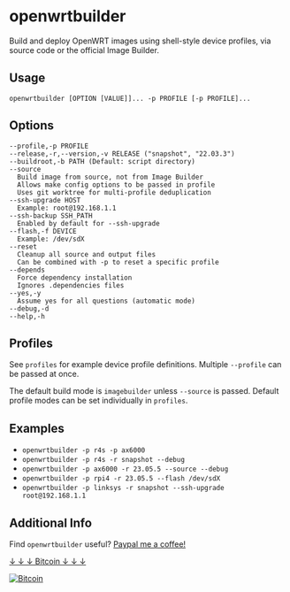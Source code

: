 # openwrtbuilder

Build and deploy OpenWRT images using shell-style device profiles, via source code or the official Image Builder.

## Usage

`openwrtbuilder [OPTION [VALUE]]... -p PROFILE [-p PROFILE]...`

## Options

```(text)
--profile,-p PROFILE
--release,-r,--version,-v RELEASE ("snapshot", "22.03.3")
--buildroot,-b PATH (Default: script directory)
--source
  Build image from source, not from Image Builder
  Allows make config options to be passed in profile
  Uses git worktree for multi-profile deduplication
--ssh-upgrade HOST
  Example: root@192.168.1.1
--ssh-backup SSH_PATH
  Enabled by default for --ssh-upgrade
--flash,-f DEVICE
  Example: /dev/sdX
--reset
  Cleanup all source and output files
  Can be combined with -p to reset a specific profile
--depends
  Force dependency installation
  Ignores .dependencies files
--yes,-y
  Assume yes for all questions (automatic mode)
--debug,-d
--help,-h
```

## Profiles

See `profiles` for example device profile definitions. Multiple `--profile` can be passed at once.

The default build mode is  `imagebuilder` unless `--source` is passed. Default profile modes can be set individually in `profiles`.

## Examples

* `openwrtbuilder -p r4s -p ax6000`
* `openwrtbuilder -p r4s -r snapshot --debug`
* `openwrtbuilder -p ax6000 -r 23.05.5 --source --debug`
* `openwrtbuilder -p rpi4 -r 23.05.5 --flash /dev/sdX`
* `openwrtbuilder -p linksys -r snapshot --ssh-upgrade root@192.168.1.1`

## Additional Info

Find `openwrtbuilder` useful? [Paypal me a coffee!](https://paypal.me/bryanroessler)

[↓ ↓ ↓ Bitcoin ↓ ↓ ↓](bitcoin:bc1q7wy0kszjavgcrvkxdg7mf3s6rh506rasnhfa4a)

[![Bitcoin](https://repos.bryanroessler.com/files/bc1q7wy0kszjavgcrvkxdg7mf3s6rh506rasnhfa4a.png)](bitcoin:bc1q7wy0kszjavgcrvkxdg7mf3s6rh506rasnhfa4a)

